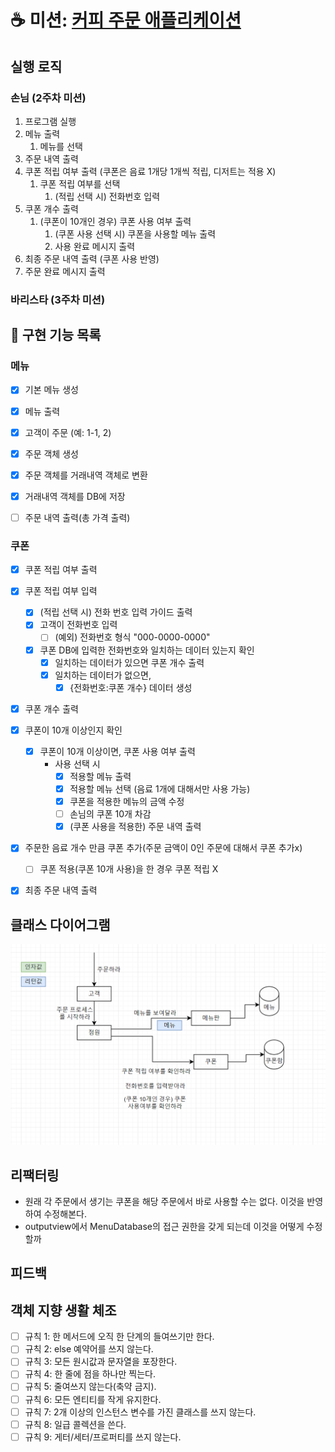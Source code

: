 # ☕ 미션: [커피 주문 애플리케이션](README_original.md)

## 실행 로직
### 손님 (2주차 미션)
1. 프로그램 실행
2. 메뉴 출력
   1. 메뉴를 선택
3. 주문 내역 출력
4. 쿠폰 적립 여부 출력 (쿠폰은 음료 1개당 1개씩 적립, 디저트는 적용 X)
   1. 쿠폰 적립 여부를 선택 
      1. (적립 선택 시) 전화번호 입력 
5. 쿠폰 개수 출력
   1. (쿠폰이 10개인 경우) 쿠폰 사용 여부 출력
      1. (쿠폰 사용 선택 시) 쿠폰을 사용할 메뉴 출력
      2. 사용 완료 메시지 출력
6. 최종 주문 내역 출력 (쿠폰 사용 반영)
7. 주문 완료 메시지 출력

### 바리스타 (3주차 미션)

## 🔧 구현 기능 목록

### 메뉴 
- [x] 기본 메뉴 생성
- [x] 메뉴 출력
- [x] 고객이 주문 (예: 1-1, 2)
- [x] 주문 객체 생성
- [x] 주문 객체를 거래내역 객체로 변환 
- [x] 거래내역 객체를 DB에 저장 
- [ ] 주문 내역 출력(총 가격 출력)


### 쿠폰 
- [x] 쿠폰 적립 여부 출력
- [x] 쿠폰 적립 여부 입력
  - [x] (적립 선택 시) 전화 번호 입력 가이드 출력
  - [x] 고객이 전화번호 입력
    - [ ] (예외) 전화번호 형식 "000-0000-0000"
  - [x] 쿠폰 DB에 입력한 전화번호와 일치하는 데이터 있는지 확인
    - [x] 일치하는 데이터가 있으면 쿠폰 개수 출력
    - [x] 일치하는 데이터가 없으면, 
      - [x] {전화번호:쿠폰 개수} 데이터 생성
- [x] 쿠폰 개수 출력 

- [x] 쿠폰이 10개 이상인지 확인 
    - [x] 쿠폰이 10개 이상이면, 쿠폰 사용 여부 출력
      - 사용 선택 시
          - [x] 적용할 메뉴 출력
          - [x] 적용할 메뉴 선택 (음료 1개에 대해서만 사용 가능)
          - [x] 쿠폰을 적용한 메뉴의 금액 수정
          - [ ] 손님의 쿠폰 10개 차감 
          - [x] (쿠폰 사용을 적용한) 주문 내역 출력
- [x] 주문한 음료 개수 만큼 쿠폰 추가(주문 금액이 0인 주문에 대해서 쿠폰 추가x)
  - [ ] 쿠폰 적용(쿠폰 10개 사용)을 한 경우 쿠폰 적립 X
- [x] 최종 주문 내역 출력

## 클래스 다이어그램

![img.png](img.png)

## 리팩터링
- 원래 각 주문에서 생기는 쿠폰을 해당 주문에서 바로 사용할 수는 없다. 이것을 반영하여 수정해본다. 
- outputview에서 MenuDatabase의 접근 권한을 갖게 되는데 이것을 어떻게 수정할까

## 피드백

## 객체 지향 생활 체조
- [ ] 규칙 1: 한 메서드에 오직 한 단계의 들여쓰기만 한다.
- [ ] 규칙 2: else 예약어를 쓰지 않는다.
- [ ] 규칙 3: 모든 원시값과 문자열을 포장한다.
- [ ] 규칙 4: 한 줄에 점을 하나만 찍는다.
- [ ] 규칙 5: 줄여쓰지 않는다(축약 금지).
- [ ] 규칙 6: 모든 엔티티를 작게 유지한다.
- [ ] 규칙 7: 2개 이상의 인스턴스 변수를 가진 클래스를 쓰지 않는다.
- [ ] 규칙 8: 일급 콜렉션을 쓴다.
- [ ] 규칙 9: 게터/세터/프로퍼티를 쓰지 않는다.